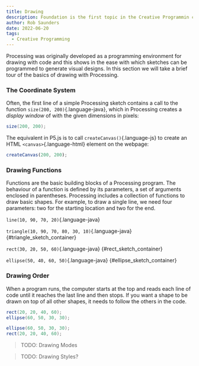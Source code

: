 ```yaml
---
title: Drawing
description: Foundation is the first topic in the Creative Programmin course.
author: Rob Saunders
date: 2022-06-20
tags:
  - Creative Programming
---
```


Processing was originally developed as a programming environment for drawing with code and this shows in the ease with which sketches can be programmed to generate visual designs. In this section we will take a brief tour of the basics of drawing with Processing.

### The Coordinate System
Often, the first line of a simple Processing sketch contains a call to the function `size(200, 200)`{.language-java}, which in Processing creates a _display window_ of with the given dimensions in pixels:  
```java
size(200, 200);
```

The equivalent in P5.js is to call `createCanvas()`{.language-js} to create an HTML `<canvas>`{.language-html} element on the webpage:
```js
createCanvas(200, 200);
```

### Drawing Functions
Functions are the basic building blocks of a Processing program. The behaviour of a function is defined by its parameters, a set of arguments enclosed in parentheses. Processing includes a collection of functions to draw basic shapes. For example, to draw a single line, we need four parameters: two for the starting location and two for the end.

<div id="line_sketch_container"></div>

`line(10, 90, 70, 20)`{.language-java}

`triangle(10, 90, 70, 80, 30, 10)`{.language-java} {#triangle_sketch_container}

`rect(30, 20, 50, 60)`{.language-java} {#rect_sketch_container}

`ellipse(50, 40, 60, 50)`{.language-java} {#ellipse_sketch_container}

<script>
  new p5( (p) => { p.setup = function() { p.createCanvas(100, 100); p.background(223); p.line(10, 90, 70, 20); }; }, "line_sketch_container");
  new p5( (p) => { p.setup = function() { p.createCanvas(100, 100); p.background(223); p.triangle(10, 90, 70, 80, 30, 10); }; }, "triangle_sketch_container");
  new p5( (p) => { p.setup = function() { p.createCanvas(100, 100); p.background(223); p.rect(30, 20, 50, 60); }; }, "rect_sketch_container");
  new p5( (p) => { p.setup = function() { p.createCanvas(100, 100); p.background(223); p.ellipse(50, 40, 60, 50); }, "ellipse_sketch_container");
</script>

### Drawing Order
When a program runs, the computer starts at the top and reads each line of code until it reaches the last line and then stops. If you want a shape to be drawn on top of all other shapes, it needs to follow the others in the code.

```java
rect(20, 20, 40, 60);
ellipse(60, 50, 30, 30);
```

<div id="order_sketch1_container"></div>
<script>
  const order_sketch1 = p => {
    p.setup = function() {
      p.createCanvas(100, 100);
      p.background(255 - 32);
      p.rect(20, 20, 40, 60);
      p.ellipse(60, 50, 30, 30);
    };
  };
  new p5(order_sketch1, "order_sketch1_container");
</script>

```java
ellipse(60, 50, 30, 30);
rect(20, 20, 40, 60);
```

<div id="order_sketch2_container"></div>
<script>
  const order_sketch2 = p => {
    p.setup = function() {
      p.createCanvas(100, 100);
      p.background(255 - 32);
      p.ellipse(60, 50, 30, 30);
      p.rect(20, 20, 40, 60);
    };
  };
  new p5(order_sketch2, "order_sketch2_container");
</script>

> TODO: Drawing Modes

> TODO: Drawing Styles?
